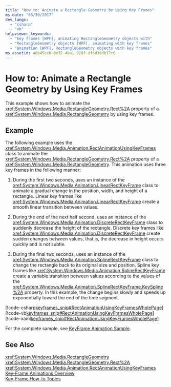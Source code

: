 ```yaml
---
title: "How to: Animate a Rectangle Geometry by Using Key Frames"
ms.date: "03/30/2017"
dev_langs: 
  - "csharp"
  - "vb"
helpviewer_keywords: 
  - "key frames [WPF], animating RectangleGeometry objects with"
  - "RectangleGeometry objects [WPF], animating with key frames"
  - "animation [WPF], RectangleGeometry objects with key frames"
ms.assetid: a8b45ceb-0e32-4ba1-928f-df6d30db17c6
---
```

# How to: Animate a Rectangle Geometry by Using Key Frames
This example shows how to animate the <xref:System.Windows.Media.RectangleGeometry.Rect%2A> property of a <xref:System.Windows.Media.RectangleGeometry> by using key frames.  
  
## Example  
 The following example uses the <xref:System.Windows.Media.Animation.RectAnimationUsingKeyFrames> class to animate the <xref:System.Windows.Media.RectangleGeometry.Rect%2A> property of a <xref:System.Windows.Media.RectangleGeometry>. This animation uses three key frames in the following manner:  
  
1.  During the first two seconds, uses an instance of the <xref:System.Windows.Media.Animation.LinearRectKeyFrame> class to animate a gradual change in the position, width, and height of a rectangle. Linear key frames like <xref:System.Windows.Media.Animation.LinearRectKeyFrame> create a smooth linear transition between values.  
  
2.  During the end of the next half second, uses an instance of the <xref:System.Windows.Media.Animation.DiscreteRectKeyFrame> class to suddenly decrease the height of the rectangle. Discrete key frames like <xref:System.Windows.Media.Animation.DiscreteRectKeyFrame> create sudden changes between values, that is, the decrease in height occurs quickly and is not subtle.  
  
3.  During the final two seconds, uses an instance of the <xref:System.Windows.Media.Animation.SplineRectKeyFrame> class to change the rectangle back to its original size and position. Spline key frames like <xref:System.Windows.Media.Animation.SplineRectKeyFrame> create a variable transition between values according to the values of the <xref:System.Windows.Media.Animation.SplineRectKeyFrame.KeySpline%2A> property. In this example, the change begins slowly and speeds up exponentially toward the end of the time segment.  
  
 [!code-csharp[keyframes_snip#RectAnimationUsingKeyFramesWholePage](../../../../samples/snippets/csharp/VS_Snippets_Wpf/keyframes_snip/CSharp/RectAnimationUsingKeyFramesExample.cs#rectanimationusingkeyframeswholepage)]
 [!code-vb[keyframes_snip#RectAnimationUsingKeyFramesWholePage](../../../../samples/snippets/visualbasic/VS_Snippets_Wpf/keyframes_snip/visualbasic/rectanimationusingkeyframesexample.vb#rectanimationusingkeyframeswholepage)]
 [!code-xaml[keyframes_snip#RectAnimationUsingKeyFramesWholePage](../../../../samples/snippets/xaml/VS_Snippets_Wpf/keyframes_snip/XAML/RectAnimationUsingKeyFramesExample.xaml#rectanimationusingkeyframeswholepage)]  
  
 For the complete sample, see [KeyFrame Animation Sample](http://go.microsoft.com/fwlink/?LinkID=160012).  
  
## See Also  
 <xref:System.Windows.Media.RectangleGeometry>  
 <xref:System.Windows.Media.RectangleGeometry.Rect%2A>  
 <xref:System.Windows.Media.Animation.RectAnimationUsingKeyFrames>  
 [Key-Frame Animations Overview](../../../../docs/framework/wpf/graphics-multimedia/key-frame-animations-overview.md)  
 [Key-Frame How-to Topics](../../../../docs/framework/wpf/graphics-multimedia/key-frame-animation-how-to-topics.md)
